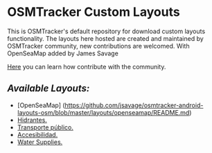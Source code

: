 # OSMTracker Custom Layouts

This is OSMTracker's default repository for download custom layouts functionality. The layouts here hosted are created and maintained by OSMTracker community, new contributions are welcomed.
With OpenSeaMap added by James Savage

[Here](https://github.com/labexp/osmtracker-android-layouts/wiki) you can learn how contribute with the community.

## *Available Layouts:*
+ [OpenSeaMap] (https://github.com/jsavage/osmtracker-android-layouts-osm/blob/master/layouts/openseamap/README.md)
+ [Hidrantes.](https://github.com/jsavage/osmtracker-android-layouts-osm/blob/master/layouts/hidrantes/README.md)
+ [Transporte público.](https://github.com/jsavage/osmtracker-android-layouts-osm/blob/master/layouts/transporte_publico/README.md)
+ [Accesibilidad.](https://github.com/jsavage/osmtracker-android-layouts-osm/blob/master/layouts/accesibilidad/README.md)
+ [Water Supplies.](https://github.com/jsavage/osmtracker-android-layouts-osm/blob/master/layouts/water_supply/README.md)
